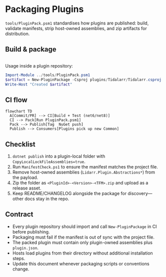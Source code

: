 # Packaging Plugins

`tools/PluginPack.psm1` standardises how plugins are published: build, validate manifests, strip host-owned assemblies, and zip artifacts for distribution.

## Build & package

```powershell file=../tools/PluginPack.psm1#plugin-pack
```

Usage inside a plugin repository:

```powershell
Import-Module ../tools/PluginPack.psm1
$artifact = New-PluginPackage -Csproj plugins/Tidalarr/Tidalarr.csproj -Manifest plugins/Tidalarr/plugin.json
Write-Host "Created $artifact"
```

## CI flow

```mermaid
flowchart TD
  A[Commit/PR] --> CI[Build + Test (net6/net8)]
  CI --> Pack[Run PluginPack.psm1]
  Pack --> Publish[Tag  NuGet push]
  Publish --> Consumers[Plugins pick up new Common]
```

## Checklist

1. `dotnet publish` into a plugin-local folder with `CopyLocalLockFileAssemblies=true`.
2. Run `ManifestCheck.ps1` to ensure the manifest matches the project file.
3. Remove host-owned assemblies (`Lidarr.Plugin.Abstractions*`) from the payload.
4. Zip the folder as `<PluginId>-<Version>-<TFM>.zip` and upload as a release asset.
5. Keep README/CHANGELOG alongside the package for discovery—other docs stay in the repo.

## Contract

- Every plugin repository should import and call `New-PluginPackage` in CI before publishing.
- Packaging must fail if the manifest is out of sync with the project file.
- The packed plugin must contain only plugin-owned assemblies plus `plugin.json`.
- Hosts load plugins from their directory without additional installation steps.
- Update this document whenever packaging scripts or conventions change.
